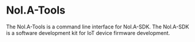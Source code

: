 # Nol.A-Tools

The Nol.A-Tools is a command line interface for Nol.A-SDK.
The Nol.A-SDK is a software development kit for IoT device firmware development.
